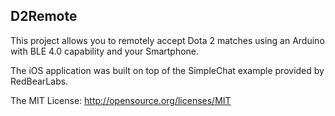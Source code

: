 ## D2Remote 

This project allows you to remotely accept Dota 2 matches using an Arduino with BLE 4.0 capability and your Smartphone. 

The iOS application was built on top of the SimpleChat example provided by RedBearLabs.

The MIT License: http://opensource.org/licenses/MIT 
